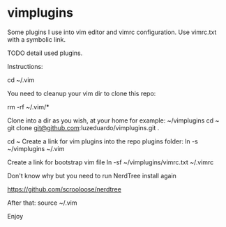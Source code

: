 vimplugins
==========

Some plugins I use into vim editor and vimrc configuration. Use vimrc.txt with a symbolic link.

TODO detail used plugins.

Instructions: 

cd ~/.vim

You need to cleanup your vim dir to clone this repo:

rm -rf ~/.vim/*

Clone into a dir as you wish, at your home for example: ~/vimplugins
cd ~
git clone git@github.com:luzeduardo/vimplugins.git .

cd ~
Create a link for vim plugins into the repo plugins folder:
ln -s ~/vimplugins ~/.vim

Create a link for bootstrap vim file
ln -sf ~/vimplugins/vimrc.txt ~/.vimrc

Don't know why but you need to run NerdTree install again

https://github.com/scrooloose/nerdtree

After that:
source ~/.vim

Enjoy
